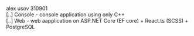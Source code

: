 alex usov 310901 <br>
[..] Console - console application using only C++<br>
[..] Web - web aapplication on ASP.NET Core (EF core) + React.ts (SCSS) + PostgreSQL
